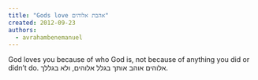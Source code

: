 ```yaml
---
title: "Gods love אהבת אלוהים"
created: 2012-09-23
authors: 
  - avrahambenemanuel
---
```


God loves you because of who God is, not because of anything you did or didn’t do. אלוהים אוהב אותך בגלל אלוהים, ולא בגללך.
